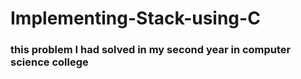 # Implementing-Stack-using-C
### this problem I had solved in my second year in computer science college
